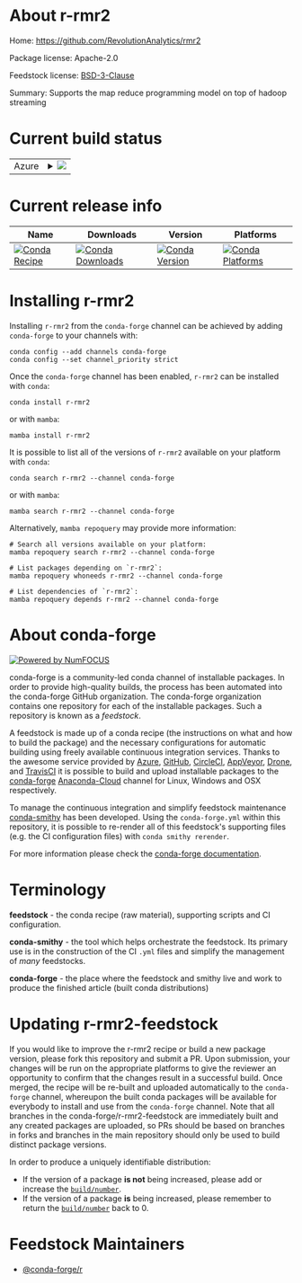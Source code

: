 About r-rmr2
============

Home: https://github.com/RevolutionAnalytics/rmr2

Package license: Apache-2.0

Feedstock license: [BSD-3-Clause](https://github.com/conda-forge/r-rmr2-feedstock/blob/main/LICENSE.txt)

Summary: Supports the map reduce programming model on top of hadoop streaming

Current build status
====================


<table>
    
  <tr>
    <td>Azure</td>
    <td>
      <details>
        <summary>
          <a href="https://dev.azure.com/conda-forge/feedstock-builds/_build/latest?definitionId=5767&branchName=main">
            <img src="https://dev.azure.com/conda-forge/feedstock-builds/_apis/build/status/r-rmr2-feedstock?branchName=main">
          </a>
        </summary>
        <table>
          <thead><tr><th>Variant</th><th>Status</th></tr></thead>
          <tbody><tr>
              <td>linux_64_r_base4.1</td>
              <td>
                <a href="https://dev.azure.com/conda-forge/feedstock-builds/_build/latest?definitionId=5767&branchName=main">
                  <img src="https://dev.azure.com/conda-forge/feedstock-builds/_apis/build/status/r-rmr2-feedstock?branchName=main&jobName=linux&configuration=linux_64_r_base4.1" alt="variant">
                </a>
              </td>
            </tr><tr>
              <td>linux_64_r_base4.2</td>
              <td>
                <a href="https://dev.azure.com/conda-forge/feedstock-builds/_build/latest?definitionId=5767&branchName=main">
                  <img src="https://dev.azure.com/conda-forge/feedstock-builds/_apis/build/status/r-rmr2-feedstock?branchName=main&jobName=linux&configuration=linux_64_r_base4.2" alt="variant">
                </a>
              </td>
            </tr><tr>
              <td>osx_64_r_base4.1</td>
              <td>
                <a href="https://dev.azure.com/conda-forge/feedstock-builds/_build/latest?definitionId=5767&branchName=main">
                  <img src="https://dev.azure.com/conda-forge/feedstock-builds/_apis/build/status/r-rmr2-feedstock?branchName=main&jobName=osx&configuration=osx_64_r_base4.1" alt="variant">
                </a>
              </td>
            </tr><tr>
              <td>osx_64_r_base4.2</td>
              <td>
                <a href="https://dev.azure.com/conda-forge/feedstock-builds/_build/latest?definitionId=5767&branchName=main">
                  <img src="https://dev.azure.com/conda-forge/feedstock-builds/_apis/build/status/r-rmr2-feedstock?branchName=main&jobName=osx&configuration=osx_64_r_base4.2" alt="variant">
                </a>
              </td>
            </tr><tr>
              <td>win_64</td>
              <td>
                <a href="https://dev.azure.com/conda-forge/feedstock-builds/_build/latest?definitionId=5767&branchName=main">
                  <img src="https://dev.azure.com/conda-forge/feedstock-builds/_apis/build/status/r-rmr2-feedstock?branchName=main&jobName=win&configuration=win_64_" alt="variant">
                </a>
              </td>
            </tr>
          </tbody>
        </table>
      </details>
    </td>
  </tr>
</table>

Current release info
====================

| Name | Downloads | Version | Platforms |
| --- | --- | --- | --- |
| [![Conda Recipe](https://img.shields.io/badge/recipe-r--rmr2-green.svg)](https://anaconda.org/conda-forge/r-rmr2) | [![Conda Downloads](https://img.shields.io/conda/dn/conda-forge/r-rmr2.svg)](https://anaconda.org/conda-forge/r-rmr2) | [![Conda Version](https://img.shields.io/conda/vn/conda-forge/r-rmr2.svg)](https://anaconda.org/conda-forge/r-rmr2) | [![Conda Platforms](https://img.shields.io/conda/pn/conda-forge/r-rmr2.svg)](https://anaconda.org/conda-forge/r-rmr2) |

Installing r-rmr2
=================

Installing `r-rmr2` from the `conda-forge` channel can be achieved by adding `conda-forge` to your channels with:

```
conda config --add channels conda-forge
conda config --set channel_priority strict
```

Once the `conda-forge` channel has been enabled, `r-rmr2` can be installed with `conda`:

```
conda install r-rmr2
```

or with `mamba`:

```
mamba install r-rmr2
```

It is possible to list all of the versions of `r-rmr2` available on your platform with `conda`:

```
conda search r-rmr2 --channel conda-forge
```

or with `mamba`:

```
mamba search r-rmr2 --channel conda-forge
```

Alternatively, `mamba repoquery` may provide more information:

```
# Search all versions available on your platform:
mamba repoquery search r-rmr2 --channel conda-forge

# List packages depending on `r-rmr2`:
mamba repoquery whoneeds r-rmr2 --channel conda-forge

# List dependencies of `r-rmr2`:
mamba repoquery depends r-rmr2 --channel conda-forge
```


About conda-forge
=================

[![Powered by
NumFOCUS](https://img.shields.io/badge/powered%20by-NumFOCUS-orange.svg?style=flat&colorA=E1523D&colorB=007D8A)](https://numfocus.org)

conda-forge is a community-led conda channel of installable packages.
In order to provide high-quality builds, the process has been automated into the
conda-forge GitHub organization. The conda-forge organization contains one repository
for each of the installable packages. Such a repository is known as a *feedstock*.

A feedstock is made up of a conda recipe (the instructions on what and how to build
the package) and the necessary configurations for automatic building using freely
available continuous integration services. Thanks to the awesome service provided by
[Azure](https://azure.microsoft.com/en-us/services/devops/), [GitHub](https://github.com/),
[CircleCI](https://circleci.com/), [AppVeyor](https://www.appveyor.com/),
[Drone](https://cloud.drone.io/welcome), and [TravisCI](https://travis-ci.com/)
it is possible to build and upload installable packages to the
[conda-forge](https://anaconda.org/conda-forge) [Anaconda-Cloud](https://anaconda.org/)
channel for Linux, Windows and OSX respectively.

To manage the continuous integration and simplify feedstock maintenance
[conda-smithy](https://github.com/conda-forge/conda-smithy) has been developed.
Using the ``conda-forge.yml`` within this repository, it is possible to re-render all of
this feedstock's supporting files (e.g. the CI configuration files) with ``conda smithy rerender``.

For more information please check the [conda-forge documentation](https://conda-forge.org/docs/).

Terminology
===========

**feedstock** - the conda recipe (raw material), supporting scripts and CI configuration.

**conda-smithy** - the tool which helps orchestrate the feedstock.
                   Its primary use is in the construction of the CI ``.yml`` files
                   and simplify the management of *many* feedstocks.

**conda-forge** - the place where the feedstock and smithy live and work to
                  produce the finished article (built conda distributions)


Updating r-rmr2-feedstock
=========================

If you would like to improve the r-rmr2 recipe or build a new
package version, please fork this repository and submit a PR. Upon submission,
your changes will be run on the appropriate platforms to give the reviewer an
opportunity to confirm that the changes result in a successful build. Once
merged, the recipe will be re-built and uploaded automatically to the
`conda-forge` channel, whereupon the built conda packages will be available for
everybody to install and use from the `conda-forge` channel.
Note that all branches in the conda-forge/r-rmr2-feedstock are
immediately built and any created packages are uploaded, so PRs should be based
on branches in forks and branches in the main repository should only be used to
build distinct package versions.

In order to produce a uniquely identifiable distribution:
 * If the version of a package **is not** being increased, please add or increase
   the [``build/number``](https://docs.conda.io/projects/conda-build/en/latest/resources/define-metadata.html#build-number-and-string).
 * If the version of a package **is** being increased, please remember to return
   the [``build/number``](https://docs.conda.io/projects/conda-build/en/latest/resources/define-metadata.html#build-number-and-string)
   back to 0.

Feedstock Maintainers
=====================

* [@conda-forge/r](https://github.com/conda-forge/r/)

